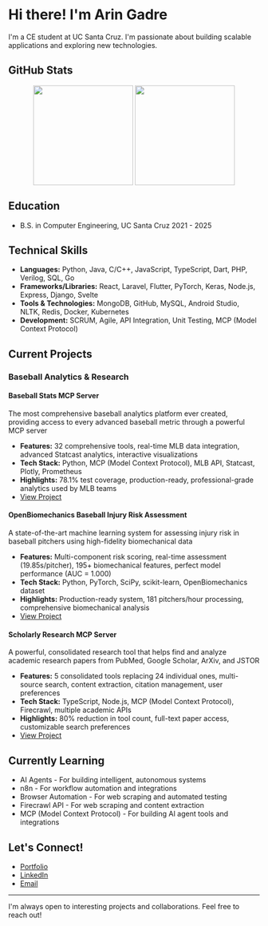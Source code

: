 # Hi there! I'm Arin Gadre

I'm a CE student at UC Santa Cruz. I'm passionate about building scalable applications and exploring new technologies.

## GitHub Stats

<p align="center">
  <img height="200" align="center" src="https://github-readme-stats.vercel.app/api/top-langs/?username=aringadre76&layout=compact&langs_count=8&theme=radical&hide_border=true" />
  <img height="200" align="center" src="https://github-readme-stats.vercel.app/api?username=aringadre76&show_icons=true&theme=radical&hide_border=true" />
</p>


## Education
- B.S. in Computer Engineering, UC Santa Cruz 2021 - 2025

## Technical Skills
- **Languages:** Python, Java, C/C++, JavaScript, TypeScript, Dart, PHP, Verilog, SQL, Go
- **Frameworks/Libraries:** React, Laravel, Flutter, PyTorch, Keras, Node.js, Express, Django, Svelte
- **Tools & Technologies:** MongoDB, GitHub, MySQL, Android Studio, NLTK, Redis, Docker, Kubernetes
- **Development:** SCRUM, Agile, API Integration, Unit Testing, MCP (Model Context Protocol)

## Current Projects

### Baseball Analytics & Research

#### Baseball Stats MCP Server
The most comprehensive baseball analytics platform ever created, providing access to every advanced baseball metric through a powerful MCP server
- **Features:** 32 comprehensive tools, real-time MLB data integration, advanced Statcast analytics, interactive visualizations
- **Tech Stack:** Python, MCP (Model Context Protocol), MLB API, Statcast, Plotly, Prometheus
- **Highlights:** 78.1% test coverage, production-ready, professional-grade analytics used by MLB teams
- [View Project](https://github.com/aringadre76/baseball-stats-mcp)

#### OpenBiomechanics Baseball Injury Risk Assessment
A state-of-the-art machine learning system for assessing injury risk in baseball pitchers using high-fidelity biomechanical data
- **Features:** Multi-component risk scoring, real-time assessment (19.85s/pitcher), 195+ biomechanical features, perfect model performance (AUC = 1.000)
- **Tech Stack:** Python, PyTorch, SciPy, scikit-learn, OpenBiomechanics dataset
- **Highlights:** Production-ready system, 181 pitchers/hour processing, comprehensive biomechanical analysis
- [View Project](https://github.com/aringadre76/baseball-research)


#### Scholarly Research MCP Server
A powerful, consolidated research tool that helps find and analyze academic research papers from PubMed, Google Scholar, ArXiv, and JSTOR
- **Features:** 5 consolidated tools replacing 24 individual ones, multi-source search, content extraction, citation management, user preferences
- **Tech Stack:** TypeScript, Node.js, MCP (Model Context Protocol), Firecrawl, multiple academic APIs
- **Highlights:** 80% reduction in tool count, full-text paper access, customizable search preferences
- [View Project](https://github.com/aringadre76/mcp-for-research)

## Currently Learning
- AI Agents - For building intelligent, autonomous systems
- n8n - For workflow automation and integrations
- Browser Automation - For web scraping and automated testing
- Firecrawl API - For web scraping and content extraction
- MCP (Model Context Protocol) - For building AI agent tools and integrations

## Let's Connect!
- [Portfolio](https://aringadre76.github.io/)
- [LinkedIn](https://www.linkedin.com/in/arin-gadre/)
- [Email](mailto:aringad@gmail.com)

---
I'm always open to interesting projects and collaborations. Feel free to reach out!
